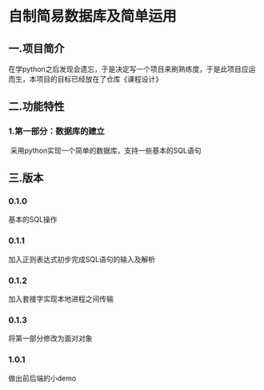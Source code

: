 # 自制简易数据库及简单运用

## 一.项目简介

​		在学python之后发现会遗忘，于是决定写一个项目来刷熟练度，于是此项目应运而生，本项目的目标已经放在了仓库《课程设计》

## 二.功能特性

###           1.第一部分：数据库的建立

​								采用python实现一个简单的数据库，支持一些基本的SQL语句


## 三.版本

###           0.1.0
基本的SQL操作
###           0.1.1
加入正则表达式初步完成SQL语句的输入及解析

###           0.1.2
加入套接字实现本地进程之间传输

###           0.1.3

将第一部分修改为面对对象







###           1.0.1

做出前后端的小demo



